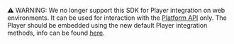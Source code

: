 ⚠️ WARNING: 
We no longer support this SDK for Player integration on web environments. It can be used for interaction with the [Platform API](https://developers.dailymotion.com/api/platform-api/) only. 
The Player should be embedded using the new default Player integration methods, info can be found [here](https://developer.dailymotion.com/sdk/player-sdk/web).
